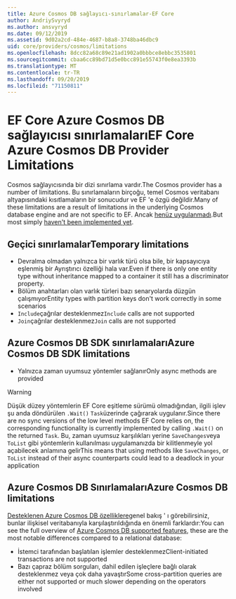 ```yaml
---
title: Azure Cosmos DB sağlayıcı-sınırlamalar-EF Core
author: AndriySvyryd
ms.author: ansvyryd
ms.date: 09/12/2019
ms.assetid: 9d02a2cd-484e-4687-b8a8-3748ba46dbc9
uid: core/providers/cosmos/limitations
ms.openlocfilehash: 8dcc82a68c89e21ad1902a0bbbce8ebbc3535801
ms.sourcegitcommit: cbaa6cc89bd71d5e0bcc891e55743f0e8ea3393b
ms.translationtype: MT
ms.contentlocale: tr-TR
ms.lasthandoff: 09/20/2019
ms.locfileid: "71150811"
---
```

# <a name="ef-core-azure-cosmos-db-provider-limitations"></a><span data-ttu-id="87d71-102">EF Core Azure Cosmos DB sağlayıcısı sınırlamaları</span><span class="sxs-lookup"><span data-stu-id="87d71-102">EF Core Azure Cosmos DB Provider Limitations</span></span>

<span data-ttu-id="87d71-103">Cosmos sağlayıcısında bir dizi sınırlama vardır.</span><span class="sxs-lookup"><span data-stu-id="87d71-103">The Cosmos provider has a number of limitations.</span></span> <span data-ttu-id="87d71-104">Bu sınırlamaların birçoğu, temel Cosmos veritabanı altyapısındaki kısıtlamaların bir sonucudur ve EF 'e özgü değildir.</span><span class="sxs-lookup"><span data-stu-id="87d71-104">Many of these limitations are a result of limitations in the underlying Cosmos database engine and are not specific to EF.</span></span> <span data-ttu-id="87d71-105">Ancak [henüz uygulanmadı](https://github.com/aspnet/EntityFrameworkCore/issues?page=1&q=is%3Aissue+is%3Aopen+Cosmos+in%3Atitle+label%3Atype-enhancement+sort%3Areactions-%2B1-desc).</span><span class="sxs-lookup"><span data-stu-id="87d71-105">But most simply [haven't been implemented yet](https://github.com/aspnet/EntityFrameworkCore/issues?page=1&q=is%3Aissue+is%3Aopen+Cosmos+in%3Atitle+label%3Atype-enhancement+sort%3Areactions-%2B1-desc).</span></span>

## <a name="temporary-limitations"></a><span data-ttu-id="87d71-106">Geçici sınırlamalar</span><span class="sxs-lookup"><span data-stu-id="87d71-106">Temporary limitations</span></span>

- <span data-ttu-id="87d71-107">Devralma olmadan yalnızca bir varlık türü olsa bile, bir kapsayıcıya eşlenmiş bir Ayrıştırıcı özelliği hala var.</span><span class="sxs-lookup"><span data-stu-id="87d71-107">Even if there is only one entity type without inheritance mapped to a container it still has a discriminator property.</span></span>
- <span data-ttu-id="87d71-108">Bölüm anahtarları olan varlık türleri bazı senaryolarda düzgün çalışmıyor</span><span class="sxs-lookup"><span data-stu-id="87d71-108">Entity types with partition keys don't work correctly in some scenarios</span></span>
- <span data-ttu-id="87d71-109">`Include`çağrılar desteklenmez</span><span class="sxs-lookup"><span data-stu-id="87d71-109">`Include` calls are not supported</span></span>
- <span data-ttu-id="87d71-110">`Join`çağrılar desteklenmez</span><span class="sxs-lookup"><span data-stu-id="87d71-110">`Join` calls are not supported</span></span>

## <a name="azure-cosmos-db-sdk-limitations"></a><span data-ttu-id="87d71-111">Azure Cosmos DB SDK sınırlamaları</span><span class="sxs-lookup"><span data-stu-id="87d71-111">Azure Cosmos DB SDK limitations</span></span>

- <span data-ttu-id="87d71-112">Yalnızca zaman uyumsuz yöntemler sağlanır</span><span class="sxs-lookup"><span data-stu-id="87d71-112">Only async methods are provided</span></span>

> [!WARNING]
> <span data-ttu-id="87d71-113">Düşük düzey yöntemlerin EF Core eşitleme sürümü olmadığından, ilgili işlev şu anda döndürülen `.Wait()` `Task`üzerinde çağırarak uygulanır.</span><span class="sxs-lookup"><span data-stu-id="87d71-113">Since there are no sync versions of the low level methods EF Core relies on, the corresponding functionality is currently implemented by calling `.Wait()` on the returned `Task`.</span></span> <span data-ttu-id="87d71-114">Bu, zaman uyumsuz karşılıkları yerine `SaveChanges`veya `ToList` gibi yöntemlerin kullanılması uygulamanızda bir kilitlenmeyle yol açabilecek anlamına gelir</span><span class="sxs-lookup"><span data-stu-id="87d71-114">This means that using methods like `SaveChanges`, or `ToList` instead of their async counterparts could lead to a deadlock in your application</span></span>

## <a name="azure-cosmos-db-limitations"></a><span data-ttu-id="87d71-115">Azure Cosmos DB Sınırlamaları</span><span class="sxs-lookup"><span data-stu-id="87d71-115">Azure Cosmos DB limitations</span></span>

<span data-ttu-id="87d71-116">[Desteklenen Azure Cosmos DB özelliklere](https://docs.microsoft.com/en-us/azure/cosmos-db/modeling-data)genel bakış ' ı görebilirsiniz, bunlar ilişkisel veritabanıyla karşılaştırıldığında en önemli farklardır:</span><span class="sxs-lookup"><span data-stu-id="87d71-116">You can see the full overview of [Azure Cosmos DB supported features](https://docs.microsoft.com/en-us/azure/cosmos-db/modeling-data), these are the most notable differences compared to a relational database:</span></span>

- <span data-ttu-id="87d71-117">İstemci tarafından başlatılan işlemler desteklenmez</span><span class="sxs-lookup"><span data-stu-id="87d71-117">Client-initiated transactions are not supported</span></span>
- <span data-ttu-id="87d71-118">Bazı çapraz bölüm sorguları, dahil edilen işleçlere bağlı olarak desteklenmez veya çok daha yavaştır</span><span class="sxs-lookup"><span data-stu-id="87d71-118">Some cross-partition queries are either not supported or much slower depending on the operators involved</span></span>